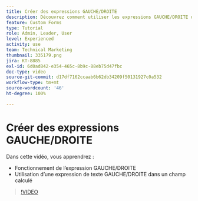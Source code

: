 ```yaml
---
title: Créer des expressions GAUCHE/DROITE
description: Découvrez comment utiliser les expressions GAUCHE/DROITE dans un champ calculé dans Adobe  [!DNL Workfront].
feature: Custom Forms
type: Tutorial
role: Admin, Leader, User
level: Experienced
activity: use
team: Technical Marketing
thumbnail: 335179.png
jira: KT-8885
exl-id: 6d0ad842-e354-465c-8b9c-88eb75d47fbc
doc-type: video
source-git-commit: d17df7162ccaab6b62db34209f50131927c0a532
workflow-type: tm+mt
source-wordcount: '46'
ht-degree: 100%

---
```


# Créer des expressions GAUCHE/DROITE

Dans cette vidéo, vous apprendrez :

* Fonctionnement de l’expression GAUCHE/DROITE
* Utilisation d’une expression de texte GAUCHE/DROITE dans un champ calculé

>[!VIDEO](https://video.tv.adobe.com/v/335179/?quality=12&learn=on&enablevpops)
